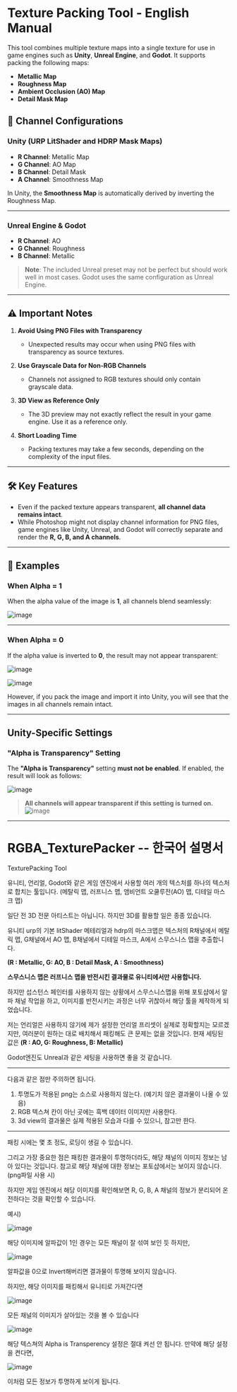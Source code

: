 # Texture Packing Tool - English Manual

This tool combines multiple texture maps into a single texture for use in game engines such as **Unity**, **Unreal Engine**, and **Godot**. It supports packing the following maps:

- **Metallic Map**
- **Roughness Map**
- **Ambient Occlusion (AO) Map**
- **Detail Mask Map**

## 🎨 Channel Configurations

### Unity (URP LitShader and HDRP Mask Maps)
- **R Channel**: Metallic Map  
- **G Channel**: AO Map  
- **B Channel**: Detail Mask  
- **A Channel**: Smoothness Map  

In Unity, the **Smoothness Map** is automatically derived by inverting the Roughness Map.

---

### Unreal Engine & Godot
- **R Channel**: AO  
- **G Channel**: Roughness  
- **B Channel**: Metallic  

> **Note**: The included Unreal preset may not be perfect but should work well in most cases. Godot uses the same configuration as Unreal Engine.

---

## ⚠️ Important Notes

1. **Avoid Using PNG Files with Transparency**  
   - Unexpected results may occur when using PNG files with transparency as source textures.

2. **Use Grayscale Data for Non-RGB Channels**  
   - Channels not assigned to RGB textures should only contain grayscale data.

3. **3D View as Reference Only**  
   - The 3D preview may not exactly reflect the result in your game engine. Use it as a reference only.

4. **Short Loading Time**  
   - Packing textures may take a few seconds, depending on the complexity of the input files.

---

## 🛠️ Key Features

- Even if the packed texture appears transparent, **all channel data remains intact**.
- While Photoshop might not display channel information for PNG files, game engines like Unity, Unreal, and Godot will correctly separate and render the **R, G, B, and A channels**.

---

## 📖 Examples

### When Alpha = 1
When the alpha value of the image is **1**, all channels blend seamlessly:

![image](https://github.com/user-attachments/assets/bf4bd372-1c10-4343-a367-97fcaec7cdf8)

---

### When Alpha = 0
If the alpha value is inverted to **0**, the result may not appear transparent:

![image](https://github.com/user-attachments/assets/54222f17-52a7-4ab6-8844-f48dd5ec8817)

![image](https://github.com/user-attachments/assets/c123c630-3b97-4345-bac0-43cf4a9cb8a9)


However, if you pack the image and import it into Unity, you will see that the images in all channels remain intact.



---

## Unity-Specific Settings

### "Alpha is Transparency" Setting
The **"Alpha is Transparency"** setting **must not be enabled**. If enabled, the result will look as follows:

![image](https://github.com/user-attachments/assets/b42af2e9-08f1-47a2-8fcf-9e5142ab138c)

> **All channels will appear transparent if this setting is turned on.**
![image](https://github.com/user-attachments/assets/5d19a6ff-1538-4b90-97bd-5d999e1bb38a)

---








# RGBA_TexturePacker -- 한국어 설명서
TexturePacking Tool


유니티, 언리얼, Godot와 같은 게임 엔진에서 사용할 여러 개의 텍스처를 하나의 텍스처로 합치는 툴입니다.
(메탈릭 맵, 러프니스 맵, 앰비언트 오쿨루전(AO) 맵, 디테일 마스크 맵)


일단 전 3D 전문 아티스트는 아닙니다. 하지만 3D를 활용할 일은 종종 있습니다.


유니티 urp의 기본 litShader 메테리얼과 hdrp의 마스크맵은
텍스처의 R채널에서 메탈릭 맵, G채널에서 AO 맵, B채널에서 디테일 마스크,
A에서 스무스니스 맵을 추출합니다.

**(R : Metallic, G: AO, B : Detail Mask, A : Smoothness)**


**스무스니스 맵은 러프니스 맵을 반전시킨 결과물로 유니티에서만 사용합니다.**


하지만 섭스턴스 페인터를 사용하지 않는 상황에서 스무스니스맵을 위해 포토샵에서 알파 채널 작업을 하고, 이미지를 반전시키는 과정은 너무 귀찮아서
해당 툴을 제작하게 되었습니다.


저는 언리얼은 사용하지 않기에 제가 설정한 언리얼 프리셋이 실제로 정확할지는 모르겠지만, 여러분이 원하는 대로 배치해서 패킹해도 큰 문제는 없을 것입니다.
현재 세팅된 값은 **(R : AO, G: Roughness, B: Metallic)**


Godot엔진도 Unreal과 같은 세팅을 사용하면 좋을 것 같습니다.



---
다음과 같은 점만 주의하면 됩니다.


1. 투명도가 적용된 png는 소스로 사용하지 않는다. (예기치 않은 결과물이 나올 수 있음)
2. RGB 텍스쳐 칸이 아닌 곳에는 흑백 데이터 이미지만 사용한다.
3. 3d view의 결과물은 실제 적용된 모습과 다를 수 있으니, 참고만 한다.
---


패킹 시에는 몇 초 정도, 로딩이 생길 수 있습니다.




그리고 가장 중요한 점은 패킹한 결과물이 투명하더라도, 해당 채널의 이미지 정보는 남아 있다는 것입니다.
참고로 해당 채널에 대한 정보는 포토샵에서는 보이지 않습니다.(png파일 사용 시)


하지만 게임 엔진에서 해당 이미지를 확인해보면 R, G, B, A 채널의 정보가 분리되어 온전하다는 것을 확인할 수 있습니다.



예시)

![image](https://github.com/user-attachments/assets/bf4bd372-1c10-4343-a367-97fcaec7cdf8)

해당 이미지에 알파값이 1인 경우는 모든 채널이 잘 섞여 보인 듯 하지만,

![image](https://github.com/user-attachments/assets/54222f17-52a7-4ab6-8844-f48dd5ec8817)

알파값을 0으로 Invert해버리면 결과물이 투명해 보이지 않습니다.

하지만, 해당 이미지를 패킹해서 유니티로 가져간다면

![image](https://github.com/user-attachments/assets/c123c630-3b97-4345-bac0-43cf4a9cb8a9)


모든 채널의 이미지가 살아있는 것을 볼 수 있습니다


![image](https://github.com/user-attachments/assets/b42af2e9-08f1-47a2-8fcf-9e5142ab138c)


해당 텍스쳐의 Alpha is Transperency 설정은 절대 켜선 안 됩니다.
만약에 해당 설정을 켠다면,


![image](https://github.com/user-attachments/assets/5d19a6ff-1538-4b90-97bd-5d999e1bb38a)


이처럼 모든 정보가 투명하게 보이게 됩니다.
